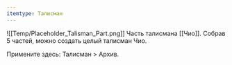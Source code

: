 ```yaml
---
itemtype: Талисман
---
```

![[Temp/Placeholder_Talisman_Part.png]]
Часть талисмана [[Чио]]. Собрав 5 частей, можно создать целый талисман Чио.

Примените здесь: Талисман > Архив.
